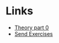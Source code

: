# Links

- [Theory part 0](https://fullstackopen.com/es/part1)
- [Send Exercises](https://studies.cs.helsinki.fi/stats/courses/fullstackopen)